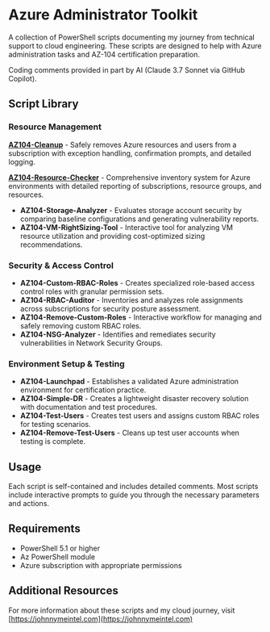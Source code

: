 # Azure Administrator Toolkit

A collection of PowerShell scripts documenting my journey from technical support to cloud engineering. These scripts are designed to help with Azure administration tasks and AZ-104 certification preparation.

Coding comments provided in part by AI (Claude 3.7 Sonnet via GitHub Copilot).

## Script Library

### Resource Management
**[AZ104-Cleanup](https://github.com/johnnymeintel/AZ104admintoolkit/blob/main/scripts/AZ104-Cleanup.ps1)** - Safely removes Azure resources and users from a subscription with exception handling, confirmation prompts, and detailed logging.

**[AZ104-Resource-Checker](https://github.com/johnnymeintel/AZ104admintoolkit/blob/main/scripts/AZ104-Resource-Checker.ps1)** - Comprehensive inventory system for Azure environments with detailed reporting of subscriptions, resource groups, and resources.
- **AZ104-Storage-Analyzer** - Evaluates storage account security by comparing baseline configurations and generating vulnerability reports.
- **AZ104-VM-RightSizing-Tool** - Interactive tool for analyzing VM resource utilization and providing cost-optimized sizing recommendations.

### Security & Access Control
- **AZ104-Custom-RBAC-Roles** - Creates specialized role-based access control roles with granular permission sets.
- **AZ104-RBAC-Auditor** - Inventories and analyzes role assignments across subscriptions for security posture assessment.
- **AZ104-Remove-Custom-Roles** - Interactive workflow for managing and safely removing custom RBAC roles.
- **AZ104-NSG-Analyzer** - Identifies and remediates security vulnerabilities in Network Security Groups.

### Environment Setup & Testing
- **AZ104-Launchpad** - Establishes a validated Azure administration environment for certification practice.
- **AZ104-Simple-DR** - Creates a lightweight disaster recovery solution with documentation and test procedures.
- **AZ104-Test-Users** - Creates test users and assigns custom RBAC roles for testing scenarios.
- **AZ104-Remove-Test-Users** - Cleans up test user accounts when testing is complete.

## Usage

Each script is self-contained and includes detailed comments. Most scripts include interactive prompts to guide you through the necessary parameters and actions.

## Requirements

- PowerShell 5.1 or higher
- Az PowerShell module
- Azure subscription with appropriate permissions

## Additional Resources

For more information about these scripts and my cloud journey, visit [https://johnnymeintel.com](https://johnnymeintel.com)
